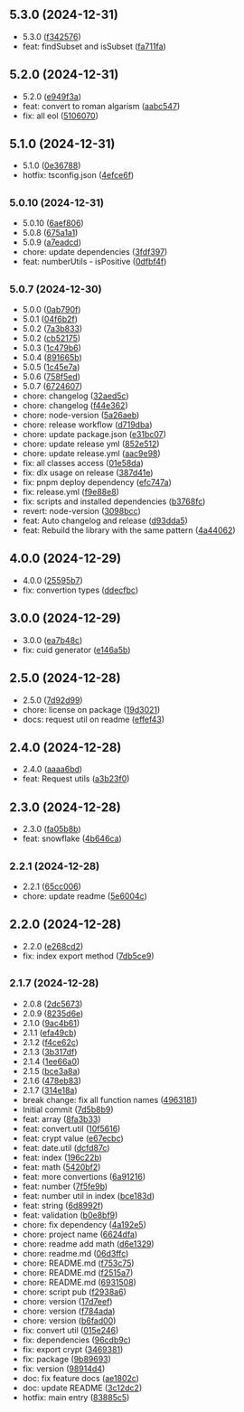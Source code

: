 ## 5.3.0 (2024-12-31)

* 5.3.0 ([f342576](https://github.com/brmorillo/util/commit/f342576))
* feat: findSubset and isSubset ([fa711fa](https://github.com/brmorillo/util/commit/fa711fa))



## 5.2.0 (2024-12-31)

* 5.2.0 ([e949f3a](https://github.com/brmorillo/util/commit/e949f3a))
* feat: convert to roman algarism ([aabc547](https://github.com/brmorillo/util/commit/aabc547))
* fix: all eol ([5106070](https://github.com/brmorillo/util/commit/5106070))



## 5.1.0 (2024-12-31)

* 5.1.0 ([0e36788](https://github.com/brmorillo/util/commit/0e36788))
* hotfix: tsconfig.json ([4efce6f](https://github.com/brmorillo/util/commit/4efce6f))



## <small>5.0.10 (2024-12-31)</small>

* 5.0.10 ([6aef806](https://github.com/brmorillo/util/commit/6aef806))
* 5.0.8 ([675a1a1](https://github.com/brmorillo/util/commit/675a1a1))
* 5.0.9 ([a7eadcd](https://github.com/brmorillo/util/commit/a7eadcd))
* chore: update dependencies ([3fdf397](https://github.com/brmorillo/util/commit/3fdf397))
* feat: numberUtils - isPositive ([0dfbf4f](https://github.com/brmorillo/util/commit/0dfbf4f))



## <small>5.0.7 (2024-12-30)</small>

* 5.0.0 ([0ab790f](https://github.com/brmorillo/util/commit/0ab790f))
* 5.0.1 ([04f6b2f](https://github.com/brmorillo/util/commit/04f6b2f))
* 5.0.2 ([7a3b833](https://github.com/brmorillo/util/commit/7a3b833))
* 5.0.2 ([cb52175](https://github.com/brmorillo/util/commit/cb52175))
* 5.0.3 ([1c479b6](https://github.com/brmorillo/util/commit/1c479b6))
* 5.0.4 ([891665b](https://github.com/brmorillo/util/commit/891665b))
* 5.0.5 ([1c45e7a](https://github.com/brmorillo/util/commit/1c45e7a))
* 5.0.6 ([758f5ed](https://github.com/brmorillo/util/commit/758f5ed))
* 5.0.7 ([6724607](https://github.com/brmorillo/util/commit/6724607))
* chore: changelog ([32aed5c](https://github.com/brmorillo/util/commit/32aed5c))
* chore: changelog ([f44e362](https://github.com/brmorillo/util/commit/f44e362))
* chore: node-version ([5a26aeb](https://github.com/brmorillo/util/commit/5a26aeb))
* chore: release workflow ([d719dba](https://github.com/brmorillo/util/commit/d719dba))
* chore: update package.json ([e31bc07](https://github.com/brmorillo/util/commit/e31bc07))
* chore: update release yml ([852e512](https://github.com/brmorillo/util/commit/852e512))
* chore: update release.yml ([aac9e98](https://github.com/brmorillo/util/commit/aac9e98))
* fix: all classes access ([01e58da](https://github.com/brmorillo/util/commit/01e58da))
* fix: dlx usage on release ([387d41e](https://github.com/brmorillo/util/commit/387d41e))
* fix: pnpm deploy dependency ([efc747a](https://github.com/brmorillo/util/commit/efc747a))
* fix: release.yml ([f9e88e8](https://github.com/brmorillo/util/commit/f9e88e8))
* fix: scripts and installed dependencies ([b3768fc](https://github.com/brmorillo/util/commit/b3768fc))
* revert: node-version ([3098bcc](https://github.com/brmorillo/util/commit/3098bcc))
* feat: Auto changelog and release ([d93dda5](https://github.com/brmorillo/util/commit/d93dda5))
* feat: Rebuild the library with the same pattern ([4a44062](https://github.com/brmorillo/util/commit/4a44062))



## 4.0.0 (2024-12-29)

* 4.0.0 ([25595b7](https://github.com/brmorillo/util/commit/25595b7))
* fix: convertion types ([ddecfbc](https://github.com/brmorillo/util/commit/ddecfbc))



## 3.0.0 (2024-12-29)

* 3.0.0 ([ea7b48c](https://github.com/brmorillo/util/commit/ea7b48c))
* fix: cuid generator ([e146a5b](https://github.com/brmorillo/util/commit/e146a5b))



## 2.5.0 (2024-12-28)

* 2.5.0 ([7d92d99](https://github.com/brmorillo/util/commit/7d92d99))
* chore: license on package ([19d3021](https://github.com/brmorillo/util/commit/19d3021))
* docs: request util on readme ([effef43](https://github.com/brmorillo/util/commit/effef43))



## 2.4.0 (2024-12-28)

* 2.4.0 ([aaaa6bd](https://github.com/brmorillo/util/commit/aaaa6bd))
* feat: Request utils ([a3b23f0](https://github.com/brmorillo/util/commit/a3b23f0))



## 2.3.0 (2024-12-28)

* 2.3.0 ([fa05b8b](https://github.com/brmorillo/util/commit/fa05b8b))
* feat: snowflake ([4b646ca](https://github.com/brmorillo/util/commit/4b646ca))



## <small>2.2.1 (2024-12-28)</small>

* 2.2.1 ([65cc006](https://github.com/brmorillo/util/commit/65cc006))
* chore: update readme ([5e6004c](https://github.com/brmorillo/util/commit/5e6004c))



## 2.2.0 (2024-12-28)

* 2.2.0 ([e268cd2](https://github.com/brmorillo/util/commit/e268cd2))
* fix: index export method ([7db5ce9](https://github.com/brmorillo/util/commit/7db5ce9))



## <small>2.1.7 (2024-12-28)</small>

* 2.0.8 ([2dc5673](https://github.com/brmorillo/util/commit/2dc5673))
* 2.0.9 ([8235d6e](https://github.com/brmorillo/util/commit/8235d6e))
* 2.1.0 ([9ac4b61](https://github.com/brmorillo/util/commit/9ac4b61))
* 2.1.1 ([efa49cb](https://github.com/brmorillo/util/commit/efa49cb))
* 2.1.2 ([f4ce62c](https://github.com/brmorillo/util/commit/f4ce62c))
* 2.1.3 ([3b317df](https://github.com/brmorillo/util/commit/3b317df))
* 2.1.4 ([1ee66a0](https://github.com/brmorillo/util/commit/1ee66a0))
* 2.1.5 ([bce3a8a](https://github.com/brmorillo/util/commit/bce3a8a))
* 2.1.6 ([478eb83](https://github.com/brmorillo/util/commit/478eb83))
* 2.1.7 ([314e18a](https://github.com/brmorillo/util/commit/314e18a))
* break change: fix all function names ([4963181](https://github.com/brmorillo/util/commit/4963181))
* Initial commit ([7d5b8b9](https://github.com/brmorillo/util/commit/7d5b8b9))
* feat: array ([8fa3b33](https://github.com/brmorillo/util/commit/8fa3b33))
* feat: convert.util ([10f5616](https://github.com/brmorillo/util/commit/10f5616))
* feat: crypt value ([e67ecbc](https://github.com/brmorillo/util/commit/e67ecbc))
* feat: date.util ([dcfd87c](https://github.com/brmorillo/util/commit/dcfd87c))
* feat: index ([196c22b](https://github.com/brmorillo/util/commit/196c22b))
* feat: math ([5420bf2](https://github.com/brmorillo/util/commit/5420bf2))
* feat: more convertions ([6a91216](https://github.com/brmorillo/util/commit/6a91216))
* feat: number ([7f5fe9b](https://github.com/brmorillo/util/commit/7f5fe9b))
* feat: number util in index ([bce183d](https://github.com/brmorillo/util/commit/bce183d))
* feat: string ([6d8992f](https://github.com/brmorillo/util/commit/6d8992f))
* feat: validation ([b0e8bf9](https://github.com/brmorillo/util/commit/b0e8bf9))
* chore: fix dependency ([4a192e5](https://github.com/brmorillo/util/commit/4a192e5))
* chore: project name ([6624dfa](https://github.com/brmorillo/util/commit/6624dfa))
* chore: readme add math ([d6e1329](https://github.com/brmorillo/util/commit/d6e1329))
* chore: readme.md ([06d3ffc](https://github.com/brmorillo/util/commit/06d3ffc))
* chore: README.md ([f753c75](https://github.com/brmorillo/util/commit/f753c75))
* chore: README.md ([f2515a7](https://github.com/brmorillo/util/commit/f2515a7))
* chore: README.md ([6931508](https://github.com/brmorillo/util/commit/6931508))
* chore: script pub ([f2938a6](https://github.com/brmorillo/util/commit/f2938a6))
* chore: version ([17d7eef](https://github.com/brmorillo/util/commit/17d7eef))
* chore: version ([f784ada](https://github.com/brmorillo/util/commit/f784ada))
* chore: version ([b6fad00](https://github.com/brmorillo/util/commit/b6fad00))
* fix: convert util ([015e246](https://github.com/brmorillo/util/commit/015e246))
* fix: dependencies ([96cdb9c](https://github.com/brmorillo/util/commit/96cdb9c))
* fix: export crypt ([3469381](https://github.com/brmorillo/util/commit/3469381))
* fix: package ([9b89693](https://github.com/brmorillo/util/commit/9b89693))
* fix: version ([98914d4](https://github.com/brmorillo/util/commit/98914d4))
* doc: fix feature docs ([ae1802c](https://github.com/brmorillo/util/commit/ae1802c))
* doc: update README ([3c12dc2](https://github.com/brmorillo/util/commit/3c12dc2))
* hotfix: main entry ([83885c5](https://github.com/brmorillo/util/commit/83885c5))



